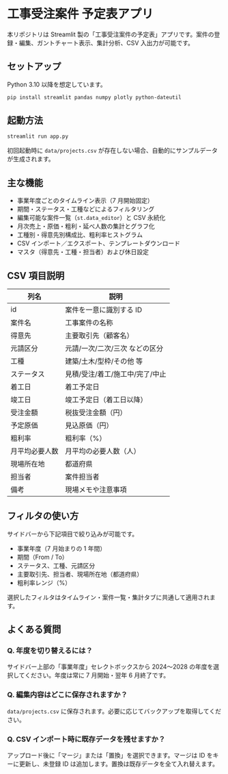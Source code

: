 # 工事受注案件 予定表アプリ

本リポジトリは Streamlit 製の「工事受注案件の予定表」アプリです。案件の登録・編集、ガントチャート表示、集計分析、CSV 入出力が可能です。

## セットアップ

Python 3.10 以降を想定しています。

```bash
pip install streamlit pandas numpy plotly python-dateutil
```

## 起動方法

```bash
streamlit run app.py
```

初回起動時に `data/projects.csv` が存在しない場合、自動的にサンプルデータが生成されます。

## 主な機能

- 事業年度ごとのタイムライン表示（7 月開始固定）
- 期間・ステータス・工種などによるフィルタリング
- 編集可能な案件一覧（`st.data_editor`）と CSV 永続化
- 月次売上・原価・粗利・延べ人数の集計とグラフ化
- 工種別・得意先別構成比、粗利率ヒストグラム
- CSV インポート／エクスポート、テンプレートダウンロード
- マスタ（得意先・工種・担当者）および休日設定

## CSV 項目説明

| 列名 | 説明 |
| --- | --- |
| id | 案件を一意に識別する ID |
| 案件名 | 工事案件の名称 |
| 得意先 | 主要取引先（顧客名） |
| 元請区分 | 元請/一次/二次/三次 などの区分 |
| 工種 | 建築/土木/型枠/その他 等 |
| ステータス | 見積/受注/着工/施工中/完了/中止 |
| 着工日 | 着工予定日 |
| 竣工日 | 竣工予定日（着工日以降） |
| 受注金額 | 税抜受注金額（円） |
| 予定原価 | 見込原価（円） |
| 粗利率 | 粗利率（%） |
| 月平均必要人数 | 月平均の必要人数（人） |
| 現場所在地 | 都道府県 |
| 担当者 | 案件担当者 |
| 備考 | 現場メモや注意事項 |

## フィルタの使い方

サイドバーから下記項目で絞り込みが可能です。

- 事業年度（7 月始まりの 1 年間）
- 期間（From / To）
- ステータス、工種、元請区分
- 主要取引先、担当者、現場所在地（都道府県）
- 粗利率レンジ（%）

選択したフィルタはタイムライン・案件一覧・集計タブに共通して適用されます。

## よくある質問

### Q. 年度を切り替えるには？
サイドバー上部の「事業年度」セレクトボックスから 2024〜2028 の年度を選択してください。年度は常に 7 月開始・翌年 6 月終了です。

### Q. 編集内容はどこに保存されますか？
`data/projects.csv` に保存されます。必要に応じてバックアップを取得してください。

### Q. CSV インポート時に既存データを残せますか？
アップロード後に「マージ」または「置換」を選択できます。マージは ID をキーに更新し、未登録 ID は追加します。置換は既存データを全て入れ替えます。

